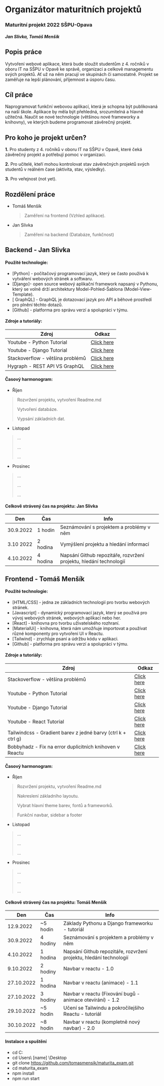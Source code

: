 # Organizátor maturitních projektů

### Maturitní projekt 2022 SŠPU-Opava

##### Jan Slivka, Tomáš Menšík

## Popis práce

Vytvoření webové aplikace, která bude sloužit studentům z 4. ročníků v oboru IT na SŠPU v Opavě ke správě, organizaci a celkově managementu svých projektů. Ať už na něm pracují ve skupinách či samostatně. Projekt se zaměřuje na lepší plánování, příjemnost a úsporu času.

## Cíl práce

Naprogramovat funkční webovou aplikací, která je schopna být publikovaná na naší škole. Aplikace by měla být přehledná, srozumitelná a hlavně užitečná. Naučit se nové technologie (většinou nové frameworky a knihovny), ve kterých budeme programovat závěrečný projekt.

## Pro koho je projekt určen?

**1.** Pro studenty z 4. ročníků v oboru IT na SŠPU v Opavě, které čeká závěrečný projekt a potřebují pomoc v organizaci.

**2.** Pro učitelé, kteří mohou kontrolovat stav závěrečných projektů svých studentů v reálném čase (aktivita, stav, výsledky).

**3.** Pro veřejnost (not yet).

## Rozdělení práce

- Tomáš Menšík

  > Zaměření na frontend (Vzhled aplikace).

- Jan Slivka
  > Zaměření na backend (Databáze, funkčnost)

## Backend - Jan Slivka

#### Použité technologie:

- [Python] - počítačový programovací jazyk, který se často používá k vytváření webových stránek a softwaru.
- [Django]- open source webový aplikační framework napsaný v Pythonu, který se volně drží architektury Model-Pohled-Šablona (Model-View-Template).
- [ GraphQL] - GraphQL je dotazovací jazyk pro API a běhové prostředí pro plnění těchto dotazů.
- [Github] - platforma pro správu verzí a spolupráci v týmu.

#### Zdroje a tutoriály:

| Zdroj                            | Odkaz                                                                                                       |
| -------------------------------- | ----------------------------------------------------------------------------------------------------------- |
| Youtube - Python Tutorial        | [Click here](https://www.youtube.com/watch?v=rfscVS0vtbw)                                                   |
| Youtube - Django Tutorial        | [Click here](https://www.youtube.com/watch?v=F5mRW0jo-U4)                                                   |
| Stackoverflow - většina problémů | [Click here](https://stackoverflow.com/)                                                                    |
| Hygraph - REST API VS GraphQL    | [Click here](https://www.section.io/engineering-education/integrating-graphql-api-in-a-django-application/) |

#### Časový harmonogram:

- Říjen

> Rozvržení projektu, vytvoření Readme.md
>
> Vytvoření databáze.
>
> Vypsání základních dat.

- Listopad

> ...
>
> ...
>
> ...

- Prosinec

> ...
>
> ...
>
> ...

#### Celkově strávený čas na projektu: Jan Slivka

| Den       | Čas      | Info                                                               |
| --------- | -------- | ------------------------------------------------------------------ |
| 30.9.2022 | 1 hodin  | Seznámování s projektem a problémy v něm                           |
| 3.10 2022 | 2 hodina | Vymýšlení projektu a hledání informací                             |
| 4.10.2022 | 4 hodina | Napsání Github repozitáře, rozvržení projektu, hledání technologií |

## Frontend - Tomáš Menšík

#### Použité technologie:

- [HTML/CSS] - jedna ze základních technologií pro tvorbu webových stránek.
- [Javascript] - dynamický programovací jazyk, který se používá pro vývoj webových stránek, webových aplikací nebo her.
- [React] - knihovna pro tvorbu uživatelského rozhraní.
- [MaterialUi] - knihovna, která nám umožňuje importovat a používat různé komponenty pro vytvoření UI v Reactu.
- [Tailwind] - zrychluje psaní a údržbu kódu v aplikaci.
- [Github] - platforma pro správu verzí a spolupráci v týmu.

#### Zdroje a tutoriály:

| Zdroj                                                        | Odkaz                                                                                                 |
| ------------------------------------------------------------ | ----------------------------------------------------------------------------------------------------- |
| Stackoverflow - většina problémů                             | [Click here](https://stackoverflow.com/)                                                              |
| Youtube - Python Tutorial                                    | [Click here](https://www.youtube.com/watch?v=rfscVS0vtbw)                                             |
| Youtube - Django Tutorial                                    | [Click here](https://www.youtube.com/watch?v=F5mRW0jo-U4)                                             |
| Youtube - React Tutorial                                     | [Click here](https://www.youtube.com/watch?v=bMknfKXIFA8)                                             |
| Tailwindcss - Gradient barev z jedné barvy (ctrl k + ctrl g) | [Click here](https://tailwindcss.com/docs/customizing-colors)                                         |
| Bobbyhadz - Fix na error duplicitních knihoven v Reactu      | [Click here](https://bobbyhadz.com/blog/react-invalid-hook-call-hooks-can-only-be-called-inside-body) |

#### Časový harmonogram:

- Říjen

> Rozvržení projektu, vytvoření Readme.md
>
> Nakreslení základního layoutu.
>
> Vybrat hlavní theme barev, fontů a frameworků.
>
> Funkční navbar, sidebar a footer

- Listopad

> ...
>
> ...
>
> ...

- Prosinec

> ...
>
> ...
>
> ...

#### Celkově strávený čas na projektu: Tomáš Menšík

| Den        | Čas      | Info                                                               |
| ---------- | -------- | ------------------------------------------------------------------ |
| 12.9.2022  | ~5 hodin | Základy Pythonu a Django frameworku - tutoriál                     |
| 30.9.2022  | 4 hodiny | Seznámování s projektem a problémy v něm                           |
| 4.10.2022  | 1 hodina | Napsání Github repozitáře, rozvržení projektu, hledání technologií |
| 9.10.2022  | 2 hodiny | Navbar v reactu - 1.0                                              |
| 27.10.2022 | 1 hodina | Navbar v reactu (animace) - 1.1                                    |
| 27.10.2022 | 3 hodiny | Navbar v reactu (Fixování bugů - animace otevírání) - 1.2          |
| 29.10.2022 | ~5 hodin | Učení se Tailwindu a pokročilejšího Reactu - tutoriál              |
| 30.10.2022 | ~8 hodin | Navbar v reactu (kompletně nový navbar) - 2.0                      |


#### Instalace a spuštění
- cd C:
- cd Users\ [name] \Desktop
- git clone https://github.com/tomasmensik/maturita_exam.git
- cd maturita_exam
- npm install
- npm run start
